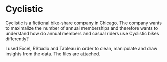 # Cyclistic

Cyclistic is a fictional bike-share company in Chicago. The company wants to maximalize the number of annual memberships and therefore wants to understand how do annual members and casual riders use Cyclistic bikes differently?

I used Excel, RStudio and Tableau in order to clean, manipulate and draw insights from the data. The files are attached.
